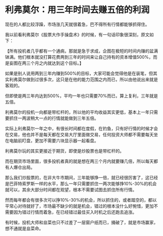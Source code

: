 # 利弗莫尔：用三年时间去赚五倍的利润
[url]: (https://t.zsxq.com/qj6qbun)

现在的人都比较浮躁，市场涨几天就很着急，巴不得所有行情都能够抓得住。

我以前看利弗莫尔《股票大作手操盘术》的时候，有一句话印象很深刻，原文如下：

【所有投机者几乎都有一个通病，那就是急于求成，企图在极短的时间内赚的盆满钵满。他们根本就没打算花费两到三年的时间来让自己持有的资本增值500%，而是妄图在两三个月之内就达到这个目标。】

如果是别人说用两到三年内赚到500%的目标，大家可能会觉得他是在装笔，但其实利弗莫尔做到过很多次，这只是在他的能力范围之内而已，所以由他说出来就是客观的。

但即使是两三年内达到500%，平均一年也只需要70%而已，算上复利，三年就是五倍。

利弗莫尔的投机一向都是带杠杆的，所以他的平均收益其实更低，基本上一年只需要抓住一两波稍大一点的行情就能做到三年五倍。

实际上利弗莫尔一年之中，有很长时间都在度假，在钓鱼，只有好行情的时候才会在交易，他也并不是每天都在交易大厅里面做交易，任何投资大师都不需要每天坐在电脑前盯盘，更加不需要六块显示器一起看盘。

利弗莫尔玩的其实更接近于期货，即使是炒股票也是带杠杆的。

而在期货市场里面，很多投机者真的就是想在两三个月内就要赚几倍，所以每天都有人爆仓出局。

那么我们炒股票的，在非大牛市期间，三年能够挣一倍，就已经很厉害了，这已经是巴菲特索罗斯一样的水平，那么一年只需要抓住一两次能够挣10%-30%的机会就可以，其余大部分时间都在观望，根本不需要试图去抓住所有行情。

然而每年都会有很多次可以挣10%-30%的机会，所以抓住的，或者踏空的，都以平常心对待就好了，市场最不缺少的就是机会，错过的根本没什么好惋惜，更加不需要因为错过行情而着急，在已经错过最佳买入时机之后还跑去追涨。

有时候，投机大师和韭菜也只不过差了一层窗户纸而已，捅破了，就是市场赢家，想不通就是韭菜命。